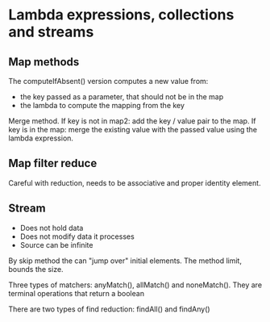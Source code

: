 # Lambda expressions, collections and streams


## Map methods

The computeIfAbsent() version computes a new value from:
- the key passed as a parameter, that should not be in the map
- the lambda to compute the mapping from the key

Merge method. If key is not in map2: add the key / value pair to the map. If key is in the map: merge the existing value with the passed value using the lambda expression.

## Map filter reduce
Careful with reduction, needs to be associative and proper identity element.

## Stream

- Does not hold data
- Does not modify data it processes
- Source can be infinite

By skip method the can "jump over" initial elements. The method limit, bounds the size.

Three types of matchers: anyMatch(), allMatch() and noneMatch(). They are terminal operations that return a boolean

There are two types of find reduction: findAll() and findAny()